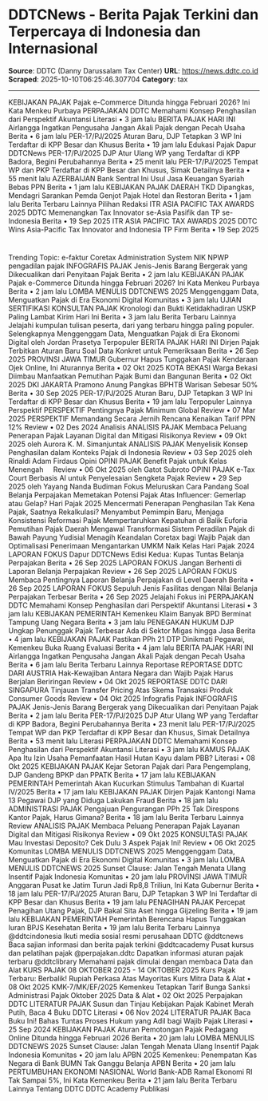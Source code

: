 # DDTCNews - Berita Pajak Terkini dan Terpercaya di Indonesia dan Internasional

**Source**: DDTC (Danny Darussalam Tax Center)
**URL**: https://news.ddtc.co.id
**Scraped**: 2025-10-10T06:25:46.307704
**Category**: tax

---

KEBIJAKAN PAJAK
Pajak e-Commerce Ditunda hingga Februari 2026? Ini Kata Menkeu Purbaya
PERPAJAKAN DDTC
Memahami Konsep Penghasilan dari Perspektif Akuntansi
Literasi
• 3 jam lalu
BERITA PAJAK HARI INI
Airlangga Ingatkan Pengusaha Jangan Akali Pajak dengan Pecah Usaha
Berita
• 6 jam lalu
PER-17/PJ/2025
Aturan Baru, DJP Tetapkan 3 WP Ini Terdaftar di KPP Besar dan Khusus
Berita
• 19 jam lalu
Edukasi Pajak
Dapur DDTCNews
PER-17/PJ/2025
DJP Atur Ulang WP yang Terdaftar di KPP Badora, Begini Perubahannya
Berita
• 25 menit lalu
PER-17/PJ/2025
Tempat WP dan PKP Terdaftar di KPP Besar dan Khusus, Simak Detailnya
Berita
• 55 menit lalu
AZERBAIJAN
Bank Sentral Ini Usul Jasa Keuangan Syariah Bebas PPN
Berita
• 1 jam lalu
KEBIJAKAN PAJAK DAERAH
TKD Dipangkas, Mendagri Sarankan Pemda Genjot Pajak Hotel dan Restoran
Berita
• 1 jam lalu
Berita Terbaru Lainnya
Pilihan Redaksi
ITR ASIA PACIFIC TAX AWARDS 2025
DDTC Memenangkan Tax Innovator se-Asia Pasifik dan TP se-Indonesia
Berita
• 19 Sep 2025
ITR ASIA PACIFIC TAX AWARDS 2025
DDTC Wins Asia-Pacific Tax Innovator and Indonesia TP Firm
Berita
• 19 Sep 2025
#
Trending Topic:
e-faktur
Coretax Administration System
NIK
NPWP
pengadilan pajak
INFOGRAFIS PAJAK
Jenis-Jenis Barang Bergerak yang Dikecualikan dari Penyitaan Pajak
Berita
• 2 jam lalu
KEBIJAKAN PAJAK
Pajak e-Commerce Ditunda hingga Februari 2026? Ini Kata Menkeu Purbaya
Berita
• 2 jam lalu
LOMBA MENULIS DDTCNEWS 2025
Menggenggam Data, Menguatkan Pajak di Era Ekonomi Digital
Komunitas
• 3 jam lalu
UJIAN SERTIFIKASI KONSULTAN PAJAK
Kronologi dan Bukti Ketidakhadiran USKP Paling Lambat Kirim Hari Ini
Berita
• 3 jam lalu
Berita Terbaru Lainnya
Jelajahi kumpulan tulisan peserta, dari yang terbaru hingga paling populer.
Selengkapnya
Menggenggam Data, Menguatkan Pajak di Era Ekonomi Digital
oleh Jordan Prasetya
Terpopuler
BERITA PAJAK HARI INI
Dirjen Pajak Terbitkan Aturan Baru Soal Data Konkret untuk Pemeriksaan
Berita
• 26 Sep 2025
PROVINSI JAWA TIMUR
Gubernur Hapus Tunggakan Pajak Kendaraan Ojek Online, Ini Aturannya
Berita
• 02 Okt 2025
KOTA BEKASI
Warga Bekasi Diimbau Manfaatkan Pemutihan Pajak Bumi dan Bangunan
Berita
• 02 Okt 2025
DKI JAKARTA
Pramono Anung Pangkas BPHTB Warisan Sebesar 50%
Berita
• 30 Sep 2025
PER-17/PJ/2025
Aturan Baru, DJP Tetapkan 3 WP Ini Terdaftar di KPP Besar dan Khusus
Berita
• 19 jam lalu
Terpopuler Lainnya
Perspektif
PERSPEKTIF
Pentingnya Pajak Minimum Global
Review
• 07 Mar 2025
PERSPEKTIF
Memandang Secara Jernih Rencana Kenaikan Tarif PPN 12%
Review
• 02 Des 2024
Analisis
ANALISIS PAJAK
Membaca Peluang Penerapan Pajak Layanan Digital dan Mitigasi Risikonya
Review
• 09 Okt 2025
oleh Aurora K. M. Simanjuntak
ANALISIS PAJAK
Menyelisik Konsep Penghasilan dalam Konteks Pajak di Indonesia
Review
• 03 Sep 2025
oleh Rinaldi Adam Firdaus
Opini
OPINI PAJAK
Benefit Pajak untuk Kelas Menengah    
Review
• 06 Okt 2025
oleh Gatot Subroto
OPINI PAJAK
e-Tax Court Berbasis AI untuk Penyelesaian Sengketa Pajak
Review
• 29 Sep 2025
oleh Yayang Nanda Budiman
Fokus
Meluruskan Cara Pandang Soal Belanja Perpajakan
Memetakan Potensi Pajak Atas Influencer: Gemerlap atau Gelap?
Hari Pajak 2025
Mencermati Penerapan Penghasilan Tak Kena Pajak, Saatnya Rekalkulasi?
Menyambut Pemimpin Baru, Menjaga Konsistensi Reformasi Pajak
Mempertaruhkan Kepatuhan di Balik Euforia Pemutihan Pajak Daerah
Mengawal Transformasi Sistem Peradilan Pajak di Bawah Payung Yudisial
Menagih Keandalan Coretax bagi Wajib Pajak dan Optimalisasi Penerimaan
Mengantarkan UMKM Naik Kelas
Hari Pajak 2024
LAPORAN FOKUS
Dapur DDTCNews Edisi Kedua: Kupas Tuntas Belanja Perpajakan
Berita
• 26 Sep 2025
LAPORAN FOKUS
Jangan Berhenti di Laporan Belanja Perpajakan
Review
• 26 Sep 2025
LAPORAN FOKUS
Membaca Pentingnya Laporan Belanja Perpajakan di Level Daerah
Berita
• 26 Sep 2025
LAPORAN FOKUS
Sepuluh Jenis Fasilitas dengan Nilai Belanja Perpajakan Terbesar
Berita
• 26 Sep 2025
Jelajahi Fokus ini
PERPAJAKAN DDTC
Memahami Konsep Penghasilan dari Perspektif Akuntansi
Literasi
• 3 jam lalu
KEBIJAKAN PEMERINTAH
Kemenkeu Klaim Banyak BPD Berminat Tampung Uang Negara
Berita
• 3 jam lalu
PENEGAKAN HUKUM
DJP Ungkap Penunggak Pajak Terbesar Ada di Sektor Migas hingga Jasa
Berita
• 4 jam lalu
KEBIJAKAN PAJAK
Pastikan PPh 21 DTP Dinikmati Pegawai, Kemenkeu Buka Ruang Evaluasi
Berita
• 4 jam lalu
BERITA PAJAK HARI INI
Airlangga Ingatkan Pengusaha Jangan Akali Pajak dengan Pecah Usaha
Berita
• 6 jam lalu
Berita Terbaru Lainnya
Reportase
REPORTASE DDTC DARI AUSTRIA
Hak-Kewajiban Antara Negara dan Wajib Pajak Harus Berjalan Beriringan
Review
• 04 Okt 2025
REPORTASE DDTC DARI SINGAPURA
Tinjauan Transfer Pricing Atas Skema Transaksi Produk Consumer Goods
Review
• 04 Okt 2025
Infografis Pajak
INFOGRAFIS PAJAK
Jenis-Jenis Barang Bergerak yang Dikecualikan dari Penyitaan Pajak
Berita
• 2 jam lalu
Berita
PER-17/PJ/2025
DJP Atur Ulang WP yang Terdaftar di KPP Badora, Begini Perubahannya
Berita
• 23 menit lalu
PER-17/PJ/2025
Tempat WP dan PKP Terdaftar di KPP Besar dan Khusus, Simak Detailnya
Berita
• 53 menit lalu
Literasi
PERPAJAKAN DDTC
Memahami Konsep Penghasilan dari Perspektif Akuntansi
Literasi
• 3 jam lalu
KAMUS PAJAK
Apa Itu Izin Usaha Pemanfaatan Hasil Hutan Kayu dalam PBB?
Literasi
• 08 Okt 2025
KEBIJAKAN PAJAK
Kejar Setoran Pajak dari Para Pengemplang, DJP Gandeng BPKP dan PPATK
Berita
• 17 jam lalu
KEBIJAKAN PEMERINTAH
Pemerintah Akan Kucurkan Stimulus Tambahan di Kuartal IV/2025
Berita
• 17 jam lalu
KEBIJAKAN PAJAK
Dirjen Pajak Kantongi Nama 13 Pegawai DJP yang Diduga Lakukan Fraud
Berita
• 18 jam lalu
ADMINISTRASI PAJAK
Pengajuan Pengurangan PPh 25 Tak Direspons Kantor Pajak, Harus Gimana?
Berita
• 18 jam lalu
Berita Terbaru Lainnya
Review
ANALISIS PAJAK
Membaca Peluang Penerapan Pajak Layanan Digital dan Mitigasi Risikonya
Review
• 09 Okt 2025
KONSULTASI PAJAK
Mau Investasi Deposito? Cek Dulu 3 Aspek Pajak Ini!
Review
• 06 Okt 2025
Komunitas
LOMBA MENULIS DDTCNEWS 2025
Menggenggam Data, Menguatkan Pajak di Era Ekonomi Digital
Komunitas
• 3 jam lalu
LOMBA MENULIS DDTCNEWS 2025
Sunset Clause: Jalan Tengah Menata Ulang Insentif Pajak Indonesia
Komunitas
• 20 jam lalu
PROVINSI JAWA TIMUR
Anggaran Pusat ke Jatim Turun Jadi Rp8,8 Triliun, Ini Kata Gubernur
Berita
• 18 jam lalu
PER-17/PJ/2025
Aturan Baru, DJP Tetapkan 3 WP Ini Terdaftar di KPP Besar dan Khusus
Berita
• 19 jam lalu
PENAGIHAN PAJAK
Percepat Penagihan Utang Pajak, DJP Bakal Sita Aset hingga Gijzeling
Berita
• 19 jam lalu
KEBIJAKAN PEMERINTAH
Pemerintah Berencana Hapus Tunggakan Iuran BPJS Kesehatan
Berita
• 19 jam lalu
Berita Terbaru Lainnya
@ddtcindonesia
Ikuti media sosial resmi perusahaan DDTC
@ddtcnews
Baca sajian informasi dan berita pajak terkini
@ddtcacademy
Pusat kursus dan pelatihan pajak
@perpajakan.ddtc
Dapatkan informasi aturan pajak terbaru
@ddtclibrary
Memahami pajak dimulai dengan membaca
Data dan Alat
KURS PAJAK 08 OKTOBER 2025 - 14 OKTOBER 2025
Kurs Pajak Terbaru: Berbalik! Rupiah Perkasa Atas Mayoritas Kurs Mitra
Data & Alat
• 08 Okt 2025
KMK-7/MK/EF/2025
Kemenkeu Tetapkan Tarif Bunga Sanksi Administrasi Pajak Oktober 2025
Data & Alat
• 02 Okt 2025
Perpajakan DDTC
LITERATUR PAJAK
Susun dan Tinjau Kebijakan Pajak Kabinet Merah Putih, Baca 4 Buku DDTC
Literasi
• 06 Nov 2024
LITERATUR PAJAK
Baca Buku Ini! Bahas Tuntas Proses Hukum yang Adil bagi Wajib Pajak
Literasi
• 25 Sep 2024
KEBIJAKAN PAJAK
Aturan Pemotongan Pajak Pedagang Online Ditunda hingga Februari 2026
Berita
• 20 jam lalu
LOMBA MENULIS DDTCNEWS 2025
Sunset Clause: Jalan Tengah Menata Ulang Insentif Pajak Indonesia
Komunitas
• 20 jam lalu
APBN 2025
Kemenkeu: Penempatan Kas Negara di Bank BUMN Tak Ganggu Belanja APBN
Berita
• 20 jam lalu
PERTUMBUHAN EKONOMI NASIONAL
World Bank-ADB Ramal Ekonomi RI Tak Sampai 5%, Ini Kata Kemenkeu
Berita
• 21 jam lalu
Berita Terbaru Lainnya
Tentang DDTC
DDTC Academy
Publikasi
